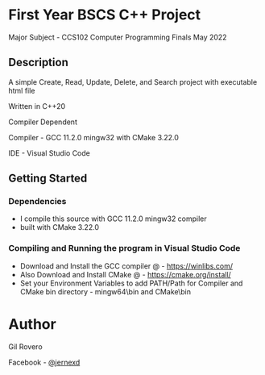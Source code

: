 # First Year BSCS C++ Project
Major Subject - CCS102 Computer Programming Finals May 2022

## Description
A simple Create, Read, Update, Delete, and Search project with executable html file

Written in C++20

Compiler Dependent

Compiler - GCC 11.2.0 mingw32 with CMake 3.22.0

IDE      - Visual Studio Code

## Getting Started

### Dependencies
* I compile this source with GCC 11.2.0 mingw32 compiler
* built with CMake 3.22.0

### Compiling and Running the program in Visual Studio Code
* Download and Install the GCC compiler @ - https://winlibs.com/
* Also Download and Install CMake @ - https://cmake.org/install/
* Set your Environment Variables to add PATH/Path for Compiler and CMake bin directory - mingw64\bin and CMake\bin

# Author
Gil Rovero

Facebook - [@jernexd](https://facebook.com/jernexd)